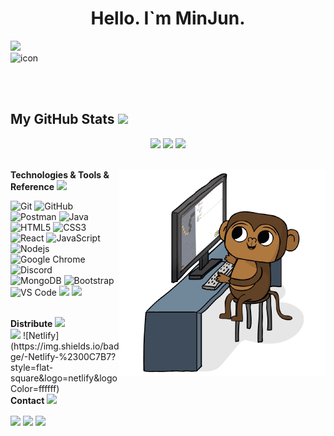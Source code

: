 <h1 align="center">Hello. I`m MinJun.</h1>
<img src="https://capsule-render.vercel.app/api?type=waving&color=BDBDC8&height=150&section=header&text=Welcome!" />  

<div style="display: flex; align-items: flex-start;"><img src="https://techstack-generator.vercel.app/github-icon.svg" alt="icon" width="65" height="65" /></div>  

##  My GitHub Stats <img src = "https://i.pinimg.com/originals/65/c4/f4/65c4f452571be1261e9c623f7da488ac.gif" width = 35px> 

<p align="center">
    <img height="50%" width="auto" src ="https://github-readme-stats.vercel.app/api?username=kang-minjune&show_icons=true&count_private=true&theme=darcula&hide_border=true&hide=issues,contribs&bg_color=00000000">
    <img height="50%" width="auto" src ="https://github-readme-stats.vercel.app/api/top-langs/?username=kang-minjune&layout=compact&hide_border=true&theme=darcula&bg_color=00000000&langs_count=6&hide=jupyter%20notebook,tex,css,php&exclude_repo=Pacman-AI">
    <img src ="https://github-readme-streak-stats.herokuapp.com?user=kang-minjune&theme=darcula&hide_border=true&background=FFFFFF00">
</p>

<!--
![Stats](https://github-readme-stats.vercel.app/api?username=kang-minjune&theme=dark&show_icons=true&bg_color=1a1a1a&icon_color=a0ffff)
<img alt="Top Language" src="https://github-readme-stats.vercel.app/api/top-langs/?username=kang-minjune&hide=html,&hide_border=true&title_color=5391FE&text_color=555" align="right" />
-->

<br>

<img src='https://github.com/keshavsingh4522/keshavsingh4522/blob/master/Assets/Monkey_Kid_Coding.gif' align='right'>


<span>
    <strong>Technologies & Tools & Reference</strong> 
    <img src="https://emojis.slackmojis.com/emojis/images/1621024394/39092/cat-roll.gif?1621024394" width="28" />
</span>

![Git](https://img.shields.io/badge/-Git-black?style=flat-square&logo=git)
![GitHub](https://img.shields.io/badge/-GitHub-181717?style=flat-square&logo=github)
![Postman](https://img.shields.io/badge/Postman-black?style=flat-square&logo=postman)
![Java](https://img.shields.io/badge/-java-E34A86?style=flat-square&logo=java)
![HTML5](https://img.shields.io/badge/-HTML5-E34F26?style=flat-square&logo=html5&logoColor=white)
![CSS3](https://img.shields.io/badge/-CSS3-1572B6?style=flat-square&logo=css3)<br>
![React](https://img.shields.io/badge/-React-black?style=flat-square&logo=react)
![JavaScript](https://img.shields.io/badge/-JavaScript-black?style=flat-square&logo=javascript)
![Nodejs](https://img.shields.io/badge/-Nodejs-black?style=flat-square&logo=Node.js)
![Google Chrome](https://img.shields.io/badge/Chrome-black?style=flat-square&logo=google-chrome)
![Discord](https://img.shields.io/badge/Discord-black?style=flat-square&logo=discord)<br>
![MongoDB](https://img.shields.io/badge/-MongoDB-black?style=flat-square&logo=mongodb)
![Bootstrap](https://img.shields.io/badge/-Bootstrap-563D7C?style=flat-square&logo=bootstrap)
![VS Code](https://img.shields.io/badge/-VS%20Code-007ACC?style=flat-square&logo=visual-studio-code)
<img src="https://img.shields.io/badge/Terminal-555555.svg?&style=flat-square&logo=powershell&logoColor=white">
<img src="https://img.shields.io/badge/-Notion-000000?style=flat-square&logo=Notion&logoColor=white"/><br/><br/>

<span>
    <strong>Distribute</strong>
    <img src="https://github.com/SP-XD/SP-XD/blob/main/images/hyperkitty.gif?raw=true" width="20" />
</span>

<br/>

<img src="https://img.shields.io/badge/Amazon AWS-232F3E?style=flat-square&logo=amazonaws&logoColor=white"/>
![Netlify](https://img.shields.io/badge/-Netlify-%2300C7B7?style=flat-square&logo=netlify&logoColor=ffffff)


<br>

<span>
    <strong>Contact</strong>
    <img src="https://github.com/SP-XD/SP-XD/blob/main/images/letterbox.gif?raw=true" width="25" />
</span>

<br/>

<a href="https://www.instagram.com/minzunkang?igsh=MWxreGtjZjQ4ZDFrNw%3D%3D&utm_source=qr"><img src="https://img.shields.io/badge/instagram-E4405F.svg?style=for-the-badge&logo=instagram&logoColor=white" align="center"/></a>
<a href="mailto:bkokmj0327@gmail.com"><img src="https://img.shields.io/badge/e‑mail-D14836.svg?style=for-the-badge&logo=GMail&logoColor=white" align="center"/></a>
<a href="https://linktr.ee/kangminjun"><img src="https://img.shields.io/badge/linkedin-0077B5.svg?style=for-the-badge&logo=linkedin&logoColor=white" align="center"/></a>

<!--
**kang-minjune/kang-minjune** is a ✨ _special_ ✨ repository because its `README.md` (this file) appears on your GitHub profile.

Here are some ideas to get you started:

- 🔭 I’m currently working on ...
- 🌱 I’m currently learning ...
- 👯 I’m looking to collaborate on ...
- 🤔 I’m looking for help with ...
- 💬 Ask me about ...
- 📫 How to reach me: ...
- 😄 Pronouns: ...
- ⚡ Fun fact: ...
-->
